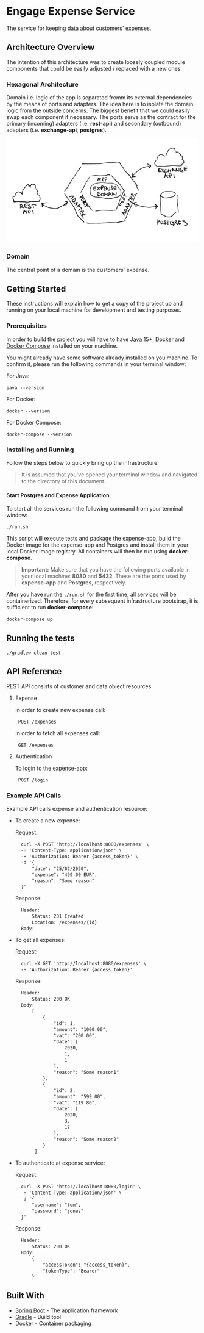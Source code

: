 # Engage Expense Service

The service for keeping data about customers' expenses.

## Architecture Overview

The intention of this architecture was to create loosely coupled module components that could be easily adjusted / replaced with a new ones.

### Hexagonal Architecture

Domain i.e. logic of the app is separated fromm its external dependencies by the means of ports and adapters. The idea here is to isolate the domain logic from the outside concerns. The biggest benefit that we could easily swap each component if necessary. The ports serve as the contract for the primary (incoming) adapters (i.e. **rest-api**) and secondary (outbound) adapters (i.e. **exchange-api**, **postgres**).

<p align="center">
  <img width="700" src="./docs/images/expense_architecture_overview.png">
</p>

### Domain

The central point of a domain is the customers' expense.

## Getting Started

These instructions will explain how to get a copy of the project up and running on your local machine for development and testing purposes.

### Prerequisites

In order to build the project you will have to have [Java 15+](http://www.oracle.com/technetwork/java/javase/downloads/index.html), [Docker](https://docs.docker.com/install/)
and [Docker Compose](https://docs.docker.com/compose/install/) installed on your machine.

You might already have some software already installed on you machine. To confirm it, please run the following commands
in your terminal window:

For Java:

    java --version

For Docker:

    docker --version

For Docker Compose:

    docker-compose --version 

### Installing and Running

Follow the steps below to quickly bring up the infrastructure.

> It is assumed that you've opened your terminal window and navigated to the directory of this document.

#### Start Postgres and Expense Application

To start all the services run the following command from your terminal window:

    ./run.sh

This script will execute tests and package the expense-app, build the Docker image for the expense-app and Postgres and install them
in your local Docker image registry. All containers will then be run using **docker-compose**.

> **Important:**
>Make sure that you have the following ports available in your local machine: **8080** and **5432**. These are
>the ports used by **expense-app** and **Postgres**, respectively.

After you have run the `./run.sh` for the first time, all services will be containerized. Therefore, for every subsequent infrastructure bootstrap, it is sufficient to run **docker-compose**:

    docker-compose up

## Running the tests

    ./gradlew clean test

## API Reference

REST API consists of customer and data object resources:

1. Expense

   In order to create new expense call:

        POST /expenses

   In order to fetch all expenses call:

        GET /expenses

2. Authentication

   To login to the expense-app:

        POST /login

### Example API Calls

Example API calls expense and authentication resource:

* To create a new expense:

  Request:

        curl -X POST 'http://localhost:8080/expenses' \
        -H 'Content-Type: application/json' \
        -H 'Authorization: Bearer {access_token}' \
        -d '{
            "date": "25/02/2020",
            "expense": "499.00 EUR",
            "reason": "Some reason"
        }'

  Response:


        Header:
            Status: 201 Created
            Location: /expenses/{id}
        Body:


* To get all expenses:

  Request:

        curl -X GET 'http://localhost:8080/expenses' \
        -H 'Authorization: Bearer {access_token}'

  Response:

        Header:
            Status: 200 OK
        Body:
            [
                {
                    "id": 1,
                    "amount": "1000.00",
                    "vat": "200.00",
                    "date": [
                        2020,
                        1,
                        1
                    ],
                    "reason": "Some reason1"
                },
                {
                    "id": 2,
                    "amount": "599.00",
                    "vat": "119.80",
                    "date": [
                        2020,
                        3,
                        17
                    ],
                    "reason": "Some reason2"
                }
             ]

* To authenticate at expense service:

  Request:

        curl -X POST 'http://localhost:8080/login' \
        -H 'Content-Type: application/json' \
        -d '{
            "username": "tom",
            "password": "jones"
        }'

  Response:


        Header:
            Status: 200 OK
        Body:
            {
                "accessToken": "{access_token}",
                "tokenType": "Bearer"
            }



## Built With

* [Spring Boot](https://projects.spring.io/spring-boot/) - The application framework
* [Gradle](https://gradle.org) - Build tool
* [Docker](https://docs.docker.com/install/) - Container packaging



